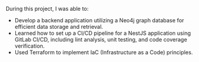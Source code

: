 During this project, I was able to:
- Develop a backend application utilizing a Neo4j graph database for efficient data storage and retrieval.
- Learned how to set up a CI/CD pipeline for a NestJS application using GitLab CI/CD, including lint analysis, unit testing, and code coverage verification.
- Used Terraform to implement IaC (Infrastructure as a Code) principles.
